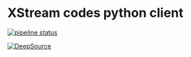 # XStream codes python client

[![pipeline status](https://gitlab.com/fazzani/xtreamcode/badges/master/pipeline.svg)](https://gitlab.com/fazzani/xcodestream/commits/master)

[![DeepSource](https://static.deepsource.io/deepsource-badge-light-mini.svg)](https://deepsource.io/gh/Fazzani/xtreamcode/?ref=repository-badge)

